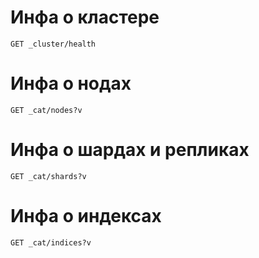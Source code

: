 # Инфа о кластере

~~~
GET _cluster/health
~~~

# Инфа о нодах

~~~
GET _cat/nodes?v
~~~

# Инфа о шардах и репликах

~~~
GET _cat/shards?v
~~~

# Инфа о индексах

~~~
GET _cat/indices?v
~~~